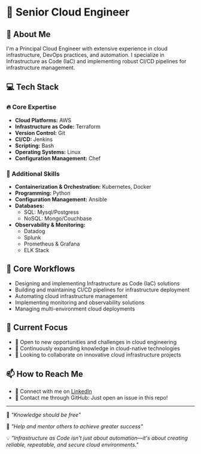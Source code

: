 # 👋 Senior Cloud Engineer

## 🚀 About Me
I'm a Principal Cloud Engineer with extensive experience in cloud infrastructure, DevOps practices, and automation. I specialize in Infrastructure as Code (IaC) and implementing robust CI/CD pipelines for infrastructure management.

## 💻 Tech Stack

### 🔥 Core Expertise
- **Cloud Platforms:** AWS
- **Infrastructure as Code:** Terraform
- **Version Control:** Git
- **CI/CD:** Jenkins
- **Scripting:** Bash
- **Operating Systems:** Linux
- **Configuration Management:** Chef

### 🌱 Additional Skills
- **Containerization & Orchestration:** Kubernetes, Docker
- **Programming:** Python
- **Configuration Management:** Ansible
- **Databases:** 
  - SQL: Mysql/Postgress
  - NoSQL: Mongo/Couchbase
- **Observability & Monitoring:**
  - Datadog
  - Splunk
  - Prometheus & Grafana
  - ELK Stack

## 🔧 Core Workflows
- Designing and implementing Infrastructure as Code (IaC) solutions
- Building and maintaining CI/CD pipelines for infrastructure deployment
- Automating cloud infrastructure management
- Implementing monitoring and observability solutions
- Managing multi-environment cloud deployments

## 🎯 Current Focus
- 👀 Open to new opportunities and challenges in cloud engineering
- 🌱 Continuously expanding knowledge in cloud-native technologies
- 🤝 Looking to collaborate on innovative cloud infrastructure projects

## 📫 How to Reach Me
- 💼 Connect with me on [LinkedIn](https://www.linkedin.com/in/yogeshvk/)
- 📧 Contact me through GitHub: Just open an issue in this repo!

---
💫 *"Knowledge should be free"*

🌟 *"Help and mentor others to achieve greater success"*

💡 *"Infrastructure as Code isn't just about automation—it's about creating reliable, repeatable, and secure cloud environments."*